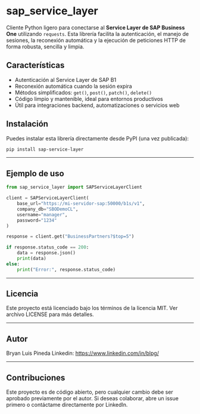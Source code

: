 #  sap_service_layer

Cliente Python ligero para conectarse al **Service Layer de SAP Business One** utilizando `requests`. Esta librería facilita la autenticación, el manejo de sesiones, la reconexión automática y la ejecución de peticiones HTTP de forma robusta, sencilla y limpia.

##  Características

-  Autenticación al Service Layer de SAP B1
-  Reconexión automática cuando la sesión expira
-  Métodos simplificados: `get()`, `post()`, `patch()`, `delete()`
-  Código limpio y mantenible, ideal para entornos productivos
-  Útil para integraciones backend, automatizaciones o servicios web

##  Instalación

Puedes instalar esta librería directamente desde PyPI (una vez publicada):

```bash
pip install sap-service-layer
```
---
## Ejemplo de uso

```python
from sap_service_layer import SAPServiceLayerClient

client = SAPServiceLayerClient(
    base_url="https://mi-servidor-sap:50000/b1s/v1",
    company_db="SBODemoCL",
    username="manager",
    password="1234"
)

response = client.get("BusinessPartners?$top=5")

if response.status_code == 200:
    data = response.json()
    print(data)
else:
    print("Error:", response.status_code)
```
---
## Licencia
Este proyecto está licenciado bajo los términos de la licencia MIT. Ver archivo LICENSE para más detalles.

---

## Autor
Bryan Luis Pineda
Linkedin: https://www.linkedin.com/in/blpg/

---

## Contribuciones
Este proyecto es de código abierto, pero cualquier cambio debe ser aprobado previamente por el autor. Si deseas colaborar, abre un issue primero o contáctame directamente por LinkedIn.
